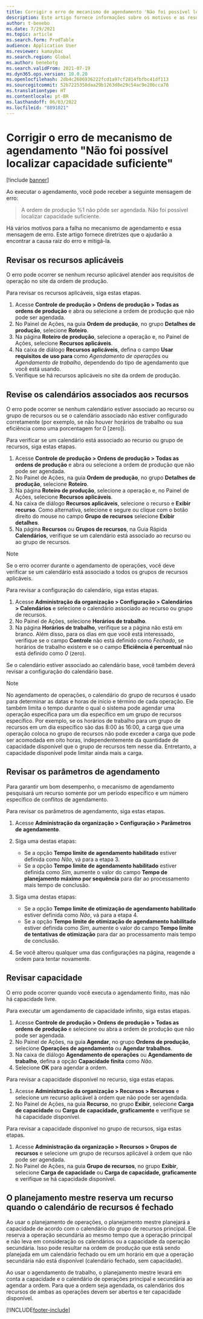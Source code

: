 ```yaml
---
title: Corrigir o erro de mecanismo de agendamento 'Não foi possível localizar capacidade suficiente'
description: Este artigo fornece informações sobre os motivos e as resoluções para "Não foi possível agendar a ordem de produção %1. Não foi possível localizar capacidade suficiente".
author: t-benebo
ms.date: 7/29/2021
ms.topic: article
ms.search.form: ProdTable
audience: Application User
ms.reviewer: kamaybac
ms.search.region: Global
ms.author: benebotg
ms.search.validFrom: 2021-07-19
ms.dyn365.ops.version: 10.0.20
ms.openlocfilehash: 2db4c2606936222fcd1a97cf2814fbfbc41df113
ms.sourcegitcommit: 52b7225350daa29b1263d8e29c54ac9e20bcca70
ms.translationtype: HT
ms.contentlocale: pt-BR
ms.lasthandoff: 06/03/2022
ms.locfileid: "8891021"
---
```

# <a name="fix-the-not-enough-capacity-could-be-found-scheduling-engine-error"></a>Corrigir o erro de mecanismo de agendamento "Não foi possível localizar capacidade suficiente"

[!include [banner](../includes/banner.md)]

Ao executar o agendamento, você pode receber a seguinte mensagem de erro:

> A ordem de produção %1 não pôde ser agendada. Não foi possível localizar capacidade suficiente.

Há vários motivos para a falha no mecanismo de agendamento e essa mensagem de erro. Este artigo fornece diretrizes que o ajudarão a encontrar a causa raiz do erro e mitigá-la.

## <a name="review-the-applicable-resources"></a>Revisar os recursos aplicáveis

O erro pode ocorrer se nenhum recurso aplicável atender aos requisitos de operação no site da ordem de produção.

Para revisar os recursos aplicáveis, siga estas etapas.

1. Acesse **Controle de produção \> Ordens de produção \> Todas as ordens de produção** e abra ou selecione a ordem de produção que não pode ser agendada.
1. No Painel de Ações, na guia **Ordem de produção**, no grupo **Detalhes de produção**, selecione **Roteiro**.
1. Na página **Roteiro de produção**, selecione a operação e, no Painel de Ações, selecione **Recursos aplicáveis**.
1. Na caixa de diálogo **Recursos aplicáveis**, defina o campo **Usar requisitos de uso para** como *Agendamento de operações* ou *Agendamento de trabalho*, dependendo do tipo de agendamento que você está usando.
1. Verifique se há recursos aplicáveis no site da ordem de produção.

## <a name="review-the-calendars-that-are-associated-with-resources"></a>Revise os calendários associados aos recursos

O erro pode ocorrer se nenhum calendário estiver associado ao recurso ou grupo de recursos ou se o calendário associado não estiver configurado corretamente (por exemplo, se não houver horários de trabalho ou sua eficiência como uma porcentagem for 0 \[zero\]).

Para verificar se um calendário está associado ao recurso ou grupo de recursos, siga estas etapas.

1. Acesse **Controle de produção \> Ordens de produção \> Todas as ordens de produção** e abra ou selecione a ordem de produção que não pode ser agendada.
1. No Painel de Ações, na guia **Ordem de produção**, no grupo **Detalhes de produção**, selecione **Roteiro**.
1. Na página **Roteiro de produção**, selecione a operação e, no Painel de Ações, selecione **Recursos aplicáveis**.
1. Na caixa de diálogo **Recursos aplicáveis**, selecione o recurso e **Exibir recurso**. Como alternativa, selecione e segure ou clique com o botão direito do mouse no campo **Grupo de recursos** selecione **Exibir detalhes**.
1. Na página **Recursos** ou **Grupos de recursos**, na Guia Rápida **Calendários**, verifique se um calendário está associado ao recurso ou ao grupo de recursos.

> [!NOTE]
> Se o erro ocorrer durante o agendamento de operações, você deve verificar se um calendário está associado a todos os grupos de recursos aplicáveis.

Para revisar a configuração do calendário, siga estas etapas.

1. Acesse **Administração da organização \> Configuração \> Calendários \> Calendários** e selecione o calendário associado ao recurso ou grupo de recursos.
1. No Painel de Ações, selecione **Horários de trabalho**.
1. Na página **Horários de trabalho**, verifique se a página não está em branco. Além disso, para os dias em que você está interessado, verifique se o campo **Controle** não está definido como *Fechado*, se horários de trabalho existem e se o campo **Eficiência é percentual** não está definido como *0* (zero).

Se o calendário estiver associado ao calendário base, você também deverá revisar a configuração do calendário base.

> [!NOTE]
> No agendamento de operações, o calendário do grupo de recursos é usado para determinar as datas e horas de início e término de cada operação. Ele também limita o tempo durante o qual o sistema pode agendar uma operação específica para um dia específico em um grupo de recursos específico. Por exemplo, se os horários de trabalho para um grupo de recursos em um dia específico são das 8:00 às 16:00, a carga que uma operação coloca no grupo de recursos não pode exceder a carga que pode ser acomodada em oito horas, independentemente da quantidade de capacidade disponível que o grupo de recursos tem nesse dia. Entretanto, a capacidade disponível pode limitar ainda mais a carga.

## <a name="review-the-scheduling-parameters"></a>Revisar os parâmetros de agendamento

Para garantir um bom desempenho, o mecanismo de agendamento pesquisará um recurso somente por um período específico e um número específico de conflitos de agendamento.

Para revisar os parâmetros de agendamento, siga estas etapas.

1. Acesse **Administração da organização \> Configuração \> Parâmetros de agendamento**.
1. Siga uma destas etapas:

    - Se a opção **Tempo limite de agendamento habilitado** estiver definida como *Não*, vá para a etapa 3.
    - Se a opção **Tempo limite de agendamento habilitado** estiver definida como *Sim*, aumente o valor do campo **Tempo de planejamento máximo por sequência** para dar ao processamento mais tempo de conclusão.

1. Siga uma destas etapas:

    - Se a opção **Tempo limite de otimização de agendamento habilitado** estiver definida como *Não*, vá para a etapa 4.
    - Se a opção **Tempo limite de otimização de agendamento habilitado** estiver definida como *Sim*, aumente o valor do campo **Tempo limite de tentativas de otimização** para dar ao processamento mais tempo de conclusão.

1. Se você alterou qualquer uma das configurações na página, reagende a ordem para tentar novamente.

## <a name="review-capacity"></a>Revisar capacidade

O erro pode ocorrer quando você executa o agendamento finito, mas não há capacidade livre.

Para executar um agendamento de capacidade infinito, siga estas etapas.

1. Acesse **Controle de produção \> Ordens de produção \> Todas as ordens de produção** e selecione ou abra a ordem de produção que não pode ser agendada.
1. No Painel de Ações, na guia **Agendar**, no grupo **Ordens de produção**, selecione **Operações de agendamento** ou **Agendar trabalhos**.
1. Na caixa de diálogo **Agendamento de operações** ou **Agendamento de trabalho**, defina a opção **Capacidade finita** como *Não*.
1. Selecione **OK** para agendar a ordem.

Para revisar a capacidade disponível no recurso, siga estas etapas.

1. Acesse **Administração da organização \> Recursos \> Recursos** e selecione um recurso aplicável à ordem que não pode ser agendada.
1. No Painel de Ações, na guia **Recurso**, no grupo **Exibir**, selecione **Carga de capacidade** ou **Carga de capacidade, graficamente** e verifique se há capacidade disponível.

Para revisar a capacidade disponível no grupo de recursos, siga estas etapas.

1. Acesse **Administração da organização \> Recursos \> Grupos de recursos** e selecione um grupo de recursos aplicável à ordem que não pode ser agendada.
1. No Painel de Ações, na guia **Grupo de recursos**, no grupo **Exibir**, selecione **Carga de capacidade** ou **Carga de capacidade, graficamente** e verifique se há capacidade disponível.

## <a name="master-planning-books-a-resource-when-the-resource-calendar-is-closed"></a>O planejamento mestre reserva um recurso quando o calendário de recursos é fechado

Ao usar o planejamento de operações, o planejamento mestre planejará a capacidade de acordo com o calendário do grupo de recursos principal. Ele reserva a operação secundária ao mesmo tempo que a operação principal e não leva em consideração os calendários ou a capacidade da operação secundária. Isso pode resultar na ordem de produção que está sendo planejada em um calendário fechado ou em um horário em que a operação secundária não está disponível (calendário fechado, sem capacidade).

Ao usar o agendamento de trabalho, o planejamento mestre levará em conta a capacidade e o calendário de operações principal e secundária ao agendar a ordem. Para que a ordem seja agendada, os calendários dos recursos de ambas as operações devem ser abertos e ter capacidade disponível.

[!INCLUDE[footer-include](../../includes/footer-banner.md)]
